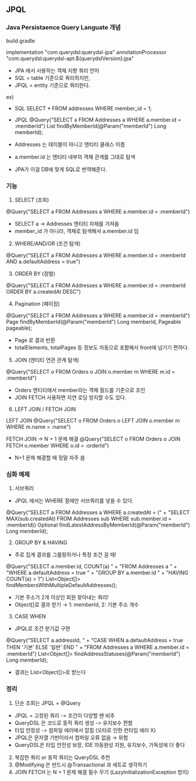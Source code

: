 ## JPQL 

### Java Persistaence Query Languate 개념

build.gradle

implementation "com.querydsl:querydsl-jpa"
annotationProcessor "com.querydsl:querydsl-apt:${querydslVersion}:jpa"

- JPA 에서 사용하는 객체 지향 쿼리 언어
- SQL = table 기준으로 쿼리하지만,
- JPQL = entity 기준으로 쿼리한다.
  
ex)
- SQL
SELECT * FROM addresses WHERE member_id = 1;

- JPQL
@Query("SELECT a FROM Addresses a WHERE a.member.id = :memberId")
List<Addresses> findByMemberId(@Param("memberId") Long memberId);

- Addresses 는 테이블이 아니고 엔티티 클래스 이름
- a.member.id 는 엔티티 내부의 객체 관계를 그대로 탐색
- JPA가 이걸 DB에 맞게 SQL로 번역해준다.
  
### 기능

1. SELECT (조회)

@Query("SELECT a FROM Addresses a WHERE a.member.id = :memberId")
- SELECT a -> Addresses 엔티티 자체를 가져옴
- member_id 가 아니라, 객체로 탐색해서 a.member.id 임

2. WHERE/AND/OR (조건 탐색)

@Query("SELECT a FROM Addresses a WHERE a.member.id = :memberId AND a.defaultAddress = true")

3. ORDER BY (정렬)

@Query("SELECT a FROM Addresses a WHERE a.member.id = :memberId ORDER BY a.createdAt DESC")

4. Pagination (페이징)

@Query("SELECT a FROM Addresses a WHERE a.member.id = :memberId")
Page<board> findByMemberId(@Param("memberId") Long memberId, Pageable pageable);

- Page<Entity> 로 결과 반환
- totalElements, totalPages 등 정보도 자동으로 포함해서 front에 넘기기 편하다.

5. JOIN (엔티티 연관 관계 탐색)

@Query("SELECT o FROM Orders o JOIN o.member m WHERE m.id = :memberId")

- Orders 엔티티에서 member라는 객체 필드를 기준으로 조인
- JOIN FETCH 사용하면 지연 로딩 방지할 수도 있다.

6. LEFT JOIN / FETCH JOIN   

LEFT JOIN
@Query("SELECT o FROM Orders o LEFT JOIN o.member m WHERE m.name = :name")

FETCH JOIN -> N + 1 문제 해결
@Query("SELECT o FROM Orders o JOIN FETCH o.member WHERE o.id = :orderId")
- N+1 문제 해결할 때 정말 자주 씀

### 심화 예제

1. 서브쿼리
- JPQL 에서는 WHERE 절에만 서브쿼리를 넣을 수 있다.

@Query("SELECT a FROM Addresses a WHERE a.createdAt = (" +
   "SELECT MAX(sub.createdAt) FROM Addresses sub WHERE sub.member.id = :memberId))
Optional<Addresses> findLatestAddressByMemberId(@Param("memberId") Long memberId);   

2. GROUP BY & HAVING
- 주로 집계 결과를 그룹핑하거나 특정 조건 걸 때!
  
@Query("SELECT a.member.id, COUNT(a) " +
   "FROM Addresses a " +
   "WHERE a.defaultAddress = true " +
   "GROUP BY a.member.id " +
   "HAVING COUNT(a) > 1")
List<Object[]> findMembersWithMultipleDefaultAddresses();

- 기본 주소가 2개 이상인 회원 찾아내는 쿼리!
- Object[]로 결과 받기 → 1: memberId, 2: 기본 주소 개수

3. CASE WHEN

- JPQL로 조건 분기값 구현
  
@Query("SELECT a.addressId, " +
   "CASE WHEN a.defaultAddress = true THEN '기본' ELSE '일반' END " +
   "FROM Addresses a WHERE a.member.id = :memberId")
List<Object[]> findAddressStatuses(@Param("memberId") Long memberId);

- 결과는 List<Object[]>로 받는다

### 정리

1. 단순 조회는 JPQL + @Query 
- JPQL = 고정된 쿼리 -> 조건이 다양할 땐 비추
- QueryDSL 은 코드로 동적 쿼리 생성 -> 유지보수 편함
- 타입 안정성 -> 컴파일 에러에서 잡힘 (오타로 인한 런타임 에러 X)
- JPQL은 문자열 기반이라서 컴파일 오류 없음 → 위험
- QueryDSL은 타입 안전성 보장, IDE 자동완성 지원, 유지보수, 가독성에 더 좋다

2. 복잡한 쿼리 or 동적 쿼리는 QueryDSL 추천
3. @Modifying 은 반드시 @Transactional 과 세트로 생각하기
4. JOIN FETCH 는 N + 1 문제 해결 필수 무기
(LazyInitializationException 방지)
